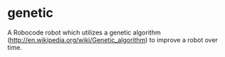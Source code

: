 genetic
=======

A Robocode robot which utilizes a genetic algorithm (http://en.wikipedia.org/wiki/Genetic_algorithm) to improve a robot over time.
